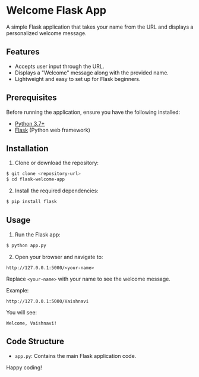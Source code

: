 # Welcome Flask App

A simple Flask application that takes your name from the URL and displays a personalized welcome message.

## Features
- Accepts user input through the URL.
- Displays a "Welcome" message along with the provided name.
- Lightweight and easy to set up for Flask beginners.

## Prerequisites

Before running the application, ensure you have the following installed:

- [Python 3.7+](https://www.python.org/downloads/)
- [Flask](https://flask.palletsprojects.com/) (Python web framework)

## Installation

1. Clone or download the repository:

```bash
$ git clone <repository-url>
$ cd flask-welcome-app
```

2. Install the required dependencies:

```bash
$ pip install flask
```

## Usage

1. Run the Flask app:

```bash
$ python app.py
```

2. Open your browser and navigate to:

```
http://127.0.0.1:5000/<your-name>
```

Replace `<your-name>` with your name to see the welcome message.

Example:

```
http://127.0.0.1:5000/Vaishnavi
```

You will see:

```
Welcome, Vaishnavi!
```

## Code Structure

- `app.py`: Contains the main Flask application code.

Happy coding!
